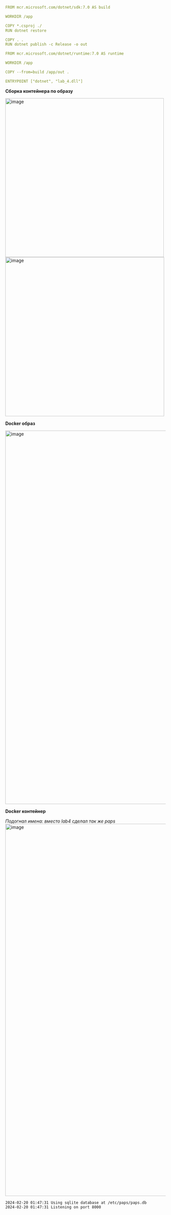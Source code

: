 ```Yaml
FROM mcr.microsoft.com/dotnet/sdk:7.0 AS build

WORKDIR /app

COPY *.csproj ./
RUN dotnet restore

COPY . .
RUN dotnet publish -c Release -o out

FROM mcr.microsoft.com/dotnet/runtime:7.0 AS runtime

WORKDIR /app

COPY --from=build /app/out .

ENTRYPOINT ["dotnet", "lab_4.dll"]
```

**Сборка контейнера по образу**

<img width="498" alt="image" src="https://github.com/NikitaKopylovv/SoftwareArchitecture/assets/74319066/4a878d51-a73b-4208-981e-68248bf0ada7">

<img width="499" alt="image" src="https://github.com/NikitaKopylovv/SoftwareArchitecture/assets/74319066/fa25a3c5-a5c5-4ed8-9c9e-dd129f8a4cec">

**Docker образ**

<img width="1171" alt="image" src="https://github.com/NikitaKopylovv/SoftwareArchitecture/assets/74319066/c045b24e-426c-42e4-859f-46a4af64849c">

**Docker контейнер**

_Подогнал имена: вместо lab4 сделал так же paps_
<img width="1167" alt="image" src="https://github.com/NikitaKopylovv/SoftwareArchitecture/assets/74319066/b5c84f74-728e-4352-a787-92c063e28a05">

```pwsh
2024-02-20 01:47:31 Using sqlite database at /etc/paps/paps.db
2024-02-20 01:47:31 Listening on port 8000
```

